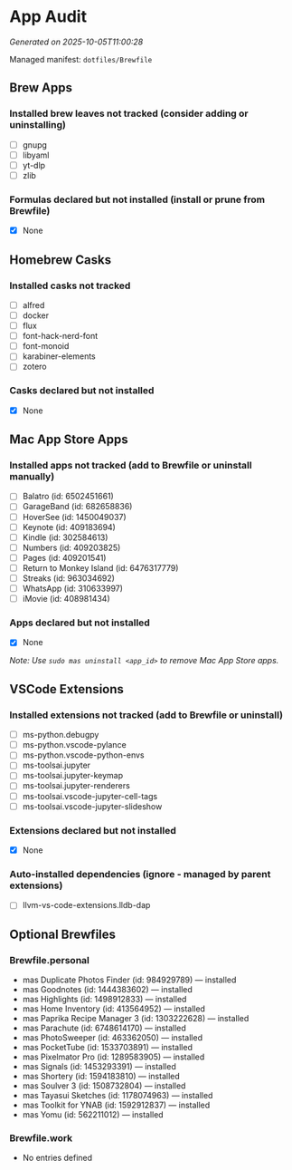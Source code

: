 # App Audit

_Generated on 2025-10-05T11:00:28_

Managed manifest: `dotfiles/Brewfile`

## Brew Apps

### Installed brew leaves not tracked (consider adding or uninstalling)
- [ ] gnupg
- [ ] libyaml
- [ ] yt-dlp
- [ ] zlib

### Formulas declared but not installed (install or prune from Brewfile)
- [x] None

## Homebrew Casks

### Installed casks not tracked
- [ ] alfred
- [ ] docker
- [ ] flux
- [ ] font-hack-nerd-font
- [ ] font-monoid
- [ ] karabiner-elements
- [ ] zotero

### Casks declared but not installed
- [x] None

## Mac App Store Apps

### Installed apps not tracked (add to Brewfile or uninstall manually)
- [ ] Balatro (id: 6502451661)
- [ ] GarageBand (id: 682658836)
- [ ] HoverSee (id: 1450049037)
- [ ] Keynote (id: 409183694)
- [ ] Kindle (id: 302584613)
- [ ] Numbers (id: 409203825)
- [ ] Pages (id: 409201541)
- [ ] Return to Monkey Island (id: 6476317779)
- [ ] Streaks (id: 963034692)
- [ ] WhatsApp (id: 310633997)
- [ ] iMovie (id: 408981434)

### Apps declared but not installed
- [x] None

_Note: Use `sudo mas uninstall <app_id>` to remove Mac App Store apps._

## VSCode Extensions

### Installed extensions not tracked (add to Brewfile or uninstall)
- [ ] ms-python.debugpy
- [ ] ms-python.vscode-pylance
- [ ] ms-python.vscode-python-envs
- [ ] ms-toolsai.jupyter
- [ ] ms-toolsai.jupyter-keymap
- [ ] ms-toolsai.jupyter-renderers
- [ ] ms-toolsai.vscode-jupyter-cell-tags
- [ ] ms-toolsai.vscode-jupyter-slideshow

### Extensions declared but not installed
- [x] None

### Auto-installed dependencies (ignore - managed by parent extensions)
- [ ] llvm-vs-code-extensions.lldb-dap

## Optional Brewfiles

### Brewfile.personal
- mas Duplicate Photos Finder (id: 984929789) — installed
- mas Goodnotes (id: 1444383602) — installed
- mas Highlights (id: 1498912833) — installed
- mas Home Inventory (id: 413564952) — installed
- mas Paprika Recipe Manager 3 (id: 1303222628) — installed
- mas Parachute (id: 6748614170) — installed
- mas PhotoSweeper (id: 463362050) — installed
- mas PocketTube (id: 1533703891) — installed
- mas Pixelmator Pro (id: 1289583905) — installed
- mas Signals (id: 1453293391) — installed
- mas Shortery (id: 1594183810) — installed
- mas Soulver 3 (id: 1508732804) — installed
- mas Tayasui Sketches (id: 1178074963) — installed
- mas Toolkit for YNAB (id: 1592912837) — installed
- mas Yomu (id: 562211012) — installed

### Brewfile.work
- No entries defined
